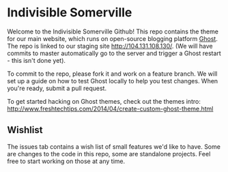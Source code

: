 # Indivisible Somerville

Welcome to the Indivisible Somerville Github! This repo contains the theme for our main website, which runs on open-source blogging platform [Ghost](https://ghost.org/). The repo is linked to our staging site http://104.131.108.130/. (We will have commits to master automatically go to the server and trigger a Ghost restart - this isn't done yet). 

To commit to the repo, please fork it and work on a feature branch. We will set up a guide on how to test Ghost locally to help you test changes. When you're ready, submit a pull request. 

To get started hacking on Ghost themes, check out the themes intro: http://www.freshtechtips.com/2014/04/create-custom-ghost-theme.html

## Wishlist

The issues tab contains a wish list of small features we'd like to have. Some are changes to the code in this repo, some are standalone projects. Feel free to start working on those at any time.
